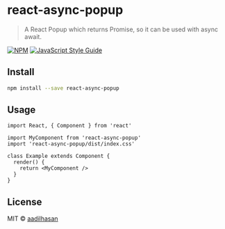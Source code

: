 # react-async-popup

> A React Popup which returns Promise, so it can be used with async await.

[![NPM](https://img.shields.io/npm/v/react-async-popup.svg)](https://www.npmjs.com/package/react-async-popup) [![JavaScript Style Guide](https://img.shields.io/badge/code_style-standard-brightgreen.svg)](https://standardjs.com)

## Install

```bash
npm install --save react-async-popup
```

## Usage

```tsx
import React, { Component } from 'react'

import MyComponent from 'react-async-popup'
import 'react-async-popup/dist/index.css'

class Example extends Component {
  render() {
    return <MyComponent />
  }
}
```

## License

MIT © [aadilhasan](https://github.com/aadilhasan)
